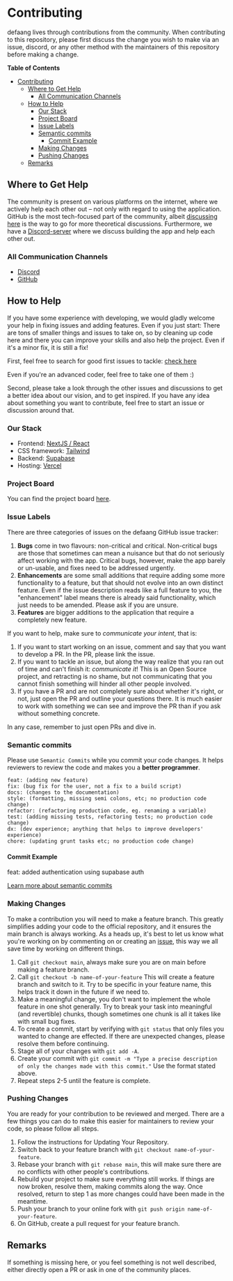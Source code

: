 # Contributing

defaang lives through contributions from the community. When contributing to this repository, please first discuss the change you wish to make via an issue, discord, or any other method with the maintainers of this repository before making a change.

**Table of Contents**

- [Contributing](#contributing)
  - [Where to Get Help](#where-to-get-help)
    - [All Communication Channels](#all-communication-channels)
  - [How to Help](#how-to-help)
    - [Our Stack](#our-stack)
    - [Project Board](#project-board)
    - [Issue Labels](#issue-labels)
    - [Semantic commits](#semantic-commits)
      - [Commit Example](#commit-example)
    - [Making Changes](#making-changes)
    - [Pushing Changes](#pushing-changes)
  - [Remarks](#remarks)

## Where to Get Help

The community is present on various platforms on the internet, where we actively help each other out – not only with regard to using the application. GitHub is the most tech-focused part of the community, albeit [discussing here](https://github.com/ykdojo/defaang/discussions) is the way to go for more theoretical discussions. Furthermore, we have a [Discord-server](https://discord.gg/aJp6Fypb) where we discuss building the app and help each other out.

### All Communication Channels

- [Discord](https://discord.gg/aJp6Fypb)
- [GitHub](https://github.com/ykdojo/defaang/discussions)

## How to Help

If you have some experience with developing, we would gladly welcome your help in fixing issues and adding features. Even if you just start: There are tons of smaller things and issues to take on, so by cleaning up code here and there you can improve your skills and also help the project. Even if it's a minor fix, it is still a fix!

First, feel free to search for good first issues to tackle: [check here](https://github.com/ykdojo/defaang/labels/good%20first%20issue)

Even if you're an advanced coder, feel free to take one of them :)

Second, please take a look through the other issues and discussions to get a better idea about our vision, and to get inspired. If you have any idea about something you want to contribute, feel free to start an issue or discussion around that.

### Our Stack

- Frontend: [NextJS / React](https://nextjs.org/)
- CSS framework: [Tailwind](https://tailwindcss.com/)
- Backend: [Supabase](https://supabase.com/)
- Hosting: [Vercel](https://vercel.com/)

### Project Board

You can find the project board [here](https://github.com/users/ykdojo/projects/1/views/1).

### Issue Labels

There are three categories of issues on the defaang GitHub issue tracker:

1. **Bugs** come in two flavours: non-critical and critical. Non-critical bugs are those that sometimes can mean a nuisance but that do not seriously affect working with the app. Critical bugs, however, make the app barely or un-usable, and fixes need to be addressed urgently.
2. **Enhancements** are some small additions that require adding some more functionality to a feature, but that should not evolve into an own distinct feature. Even if the issue description reads like a full feature to you, the "enhancement" label means there is already said functionality, which just needs to be amended. Please ask if you are unsure.
3. **Features** are bigger additions to the application that require a completely new feature.

If you want to help, make sure to _communicate your intent_, that is:

1. If you want to start working on an issue, comment and say that you want to develop a PR. In the PR, please link the issue.
2. If you want to tackle an issue, but along the way realize that you ran out of time and can't finish it: _communicate it_! This is an Open Source project, and retracting is no shame, but not communicating that you cannot finish something will hinder all other people involved.
3. If you have a PR and are not completely sure about whether it's right, or not, just open the PR and outline your questions there. It is much easier to work with something we can see and improve the PR than if you ask without something concrete.

In any case, remember to just open PRs and dive in.

### Semantic commits

Please use `Semantic Commits` while you commit your code changes. It helps reviewers to review the code and makes you a **better programmer**.

```feat: (new feature for the user, not a new feature for build script)
feat: (adding new feature)
fix: (bug fix for the user, not a fix to a build script)
docs: (changes to the documentation)
style: (formatting, missing semi colons, etc; no production code change)
refactor: (refactoring production code, eg. renaming a variable)
test: (adding missing tests, refactoring tests; no production code change)
dx: (dev experience; anything that helps to improve developers' experience)
chore: (updating grunt tasks etc; no production code change)
```

#### Commit Example

feat: added authentication using supabase auth

[Learn more about semantic commits](https://www.conventionalcommits.org/en/v1.0.0/)

### Making Changes

To make a contribution you will need to make a feature branch. This greatly simplifies adding your code to the official repository, and it ensures the main branch is always working. As a heads up, it's best to let us know what you're working on by commenting on or creating an [issue](https://github.com/ykdojo/defaang/issues), this way we all save time by working on different things.

1. Call `git checkout main`, always make sure you are on main before making a feature branch.
2. Call `git checkout -b name-of-your-feature` This will create a feature branch and switch to it. Try to be specific in your feature name, this helps track it down in the future if we need to.
3. Make a meaningful change, you don't want to implement the whole feature in one shot generally. Try to break your task into meaningful (and revertible) chunks, though sometimes one chunk is all it takes like with small bug fixes.
4. To create a commit, start by verifying with `git status` that only files you wanted to change are effected. If there are unexpected changes, please resolve them before continuing.
5. Stage all of your changes with `git add -A`.
6. Create your commit with `git commit -m "Type a precise description of only the changes made with this commit."` Use the format stated above.
7. Repeat steps 2-5 until the feature is complete.

### Pushing Changes

You are ready for your contribution to be reviewed and merged. There are a few things you can do to make this easier for maintainers to review your code, so please follow all steps.

1. Follow the instructions for Updating Your Repository.
2. Switch back to your feature branch with `git checkout name-of-your-feature`.
3. Rebase your branch with `git rebase main`, this will make sure there are no conflicts with other people's contributions.
4. Rebuild your project to make sure everything still works. If things are now broken, resolve them, making commits along the way. Once resolved, return to step 1 as more changes could have been made in the meantime.
5. Push your branch to your online fork with `git push origin name-of-your-feature`.
6. On GitHub, create a pull request for your feature branch.

## Remarks

If something is missing here, or you feel something is not well described, either directly open a PR or ask in one of the community places.
